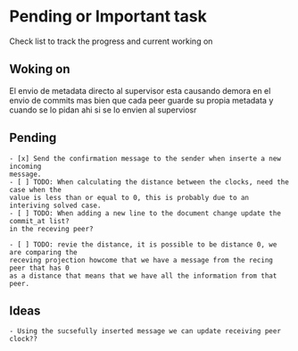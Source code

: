 # Pending or Important task

Check list to track the progress and current working on

## Woking on

El envio de metadata directo al supervisor esta causando demora en el envio de commits
mas bien que cada peer guarde su propia metadata y cuando se lo pidan ahi si se lo envien
al superviosr


## Pending

    - [x] Send the confirmation message to the sender when inserte a new incoming
    message.
    - [ ] TODO: When calculating the distance between the clocks, need the case when the
    value is less than or equal to 0, this is probably due to an interiving solved case.
    - [ ] TODO: When adding a new line to the document change update the commit_at list?
    in the receving peer?

    - [ ] TODO: revie the distance, it is possible to be distance 0, we are comparing the
    receving projection howcome that we have a message from the recing peer that has 0
    as a distance that means that we have all the information from that peer.

## Ideas

    - Using the sucsefully inserted message we can update receiving peer clock??
